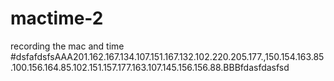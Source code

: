 # mactime-2
recording the mac and time
#dsfafdsfsAAA201.162.167.134.107.151.167.132.102.220.205.177.,150.154.163.85.100.156.164.85.102.151.157.177.163.107.145.156.156.88.BBBfdasfdasfsd
